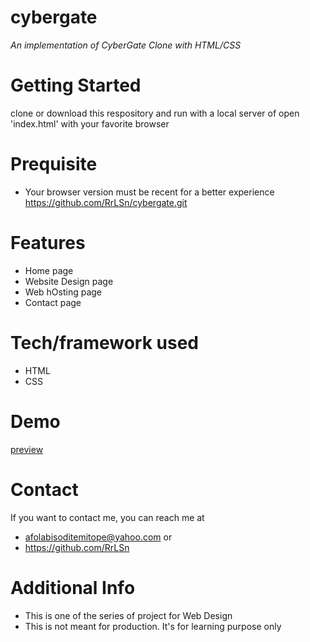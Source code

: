 # cybergate
*An implementation of CyberGate Clone with HTML/CSS*

# Getting Started
clone or download this respository and run with a local server of open 'index.html' with your favorite browser

# Prequisite
- Your browser version must be recent for a better experience 
https://github.com/RrLSn/cybergate.git

# Features
- Home page
- Website Design page
- Web hOsting page
- Contact page

# Tech/framework used
- HTML
- CSS
# Demo
[preview](https://rawcdn.githack.com/RrLSn/cybergate/a6840c874deb1723d0c469f9e2c2dbe56ae77da7/index.html)
 
# Contact
If you want to contact me, you can reach me at 
- afolabisoditemitope@yahoo.com or 
- https://github.com/RrLSn

# Additional Info
- This is one of the series of project for Web Design
- This is not meant for production. It's for learning purpose only

